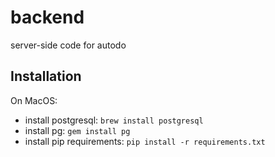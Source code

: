# backend
server-side code for autodo

## Installation

On MacOS:

- install postgresql: `brew install postgresql`
- install pg: `gem install pg`
- install pip requirements: `pip install -r requirements.txt`
